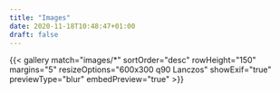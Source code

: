 ```yaml
---
title: "Images"
date: 2020-11-18T10:48:47+01:00
draft: false
---
```


{{< gallery match="images/*" sortOrder="desc" rowHeight="150" margins="5" resizeOptions="600x300 q90 Lanczos" showExif="true" previewType="blur" embedPreview="true" >}}